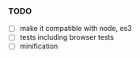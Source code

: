 ### TODO

- [ ] make it compatible with node, es3
- [ ] tests including browser tests
- [ ] minification